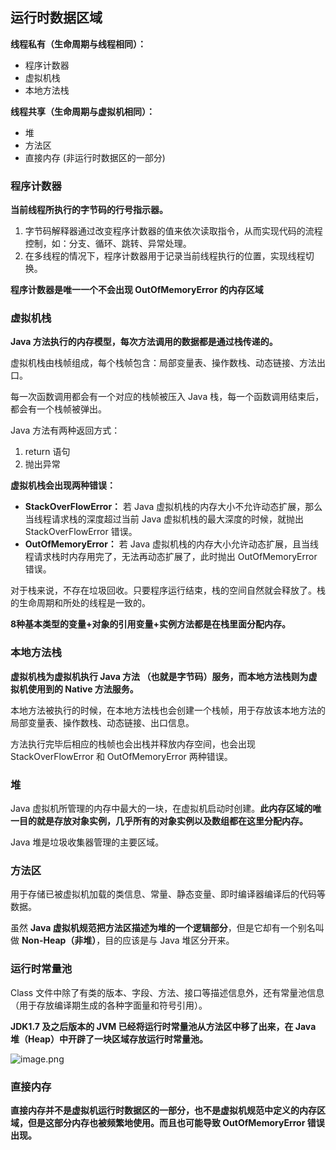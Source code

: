 ## 运行时数据区域

**线程私有（生命周期与线程相同）：**

- 程序计数器
- 虚拟机栈
- 本地方法栈

**线程共享（生命周期与虚拟机相同）：**

- 堆
- 方法区
- 直接内存 (非运行时数据区的一部分)



### 程序计数器

**当前线程所执行的字节码的行号指示器。**

1. 字节码解释器通过改变程序计数器的值来依次读取指令，从而实现代码的流程控制，如：分支、循环、跳转、异常处理。
2. 在多线程的情况下，程序计数器用于记录当前线程执行的位置，实现线程切换。

**程序计数器是唯一一个不会出现 OutOfMemoryError 的内存区域**



### 虚拟机栈

**Java 方法执行的内存模型，每次方法调用的数据都是通过栈传递的。**

虚拟机栈由栈帧组成，每个栈帧包含：局部变量表、操作数栈、动态链接、方法出口。

每一次函数调用都会有一个对应的栈帧被压入 Java 栈，每一个函数调用结束后，都会有一个栈帧被弹出。

Java 方法有两种返回方式：

1. return 语句
2. 抛出异常

**虚拟机栈会出现两种错误：**

- **StackOverFlowError：** 若 Java 虚拟机栈的内存大小不允许动态扩展，那么当线程请求栈的深度超过当前 Java 虚拟机栈的最大深度的时候，就抛出 StackOverFlowError 错误。
- **OutOfMemoryError：** 若 Java 虚拟机栈的内存大小允许动态扩展，且当线程请求栈时内存用完了，无法再动态扩展了，此时抛出 OutOfMemoryError 错误。

对于栈来说，不存在垃圾回收。只要程序运行结束，栈的空间自然就会释放了。栈的生命周期和所处的线程是一致的。

**8种基本类型的变量+对象的引用变量+实例方法都是在栈里面分配内存。**



### 本地方法栈

**虚拟机栈为虚拟机执行 Java 方法 （也就是字节码）服务，而本地方法栈则为虚拟机使用到的 Native 方法服务。**

本地方法被执行的时候，在本地方法栈也会创建一个栈帧，用于存放该本地方法的局部变量表、操作数栈、动态链接、出口信息。

方法执行完毕后相应的栈帧也会出栈并释放内存空间，也会出现 StackOverFlowError 和 OutOfMemoryError 两种错误。



### 堆

Java 虚拟机所管理的内存中最大的一块，在虚拟机启动时创建。**此内存区域的唯一目的就是存放对象实例，几乎所有的对象实例以及数组都在这里分配内存。**

Java 堆是垃圾收集器管理的主要区域。



### 方法区

用于存储已被虚拟机加载的类信息、常量、静态变量、即时编译器编译后的代码等数据。

虽然 **Java 虚拟机规范把方法区描述为堆的一个逻辑部分**，但是它却有一个别名叫做 **Non-Heap（非堆）**，目的应该是与 Java 堆区分开来。



### 运行时常量池

Class 文件中除了有类的版本、字段、方法、接口等描述信息外，还有常量池信息（用于存放编译期生成的各种字面量和符号引用）。

**JDK1.7 及之后版本的 JVM 已经将运行时常量池从方法区中移了出来，在 Java 堆（Heap）中开辟了一块区域存放运行时常量池。**

![image.png](https://upload-images.jianshu.io/upload_images/9229344-b80df7e334408aee.png?imageMogr2/auto-orient/strip%7CimageView2/2/w/1240)



### 直接内存

**直接内存并不是虚拟机运行时数据区的一部分，也不是虚拟机规范中定义的内存区域，但是这部分内存也被频繁地使用。而且也可能导致 OutOfMemoryError 错误出现。**


